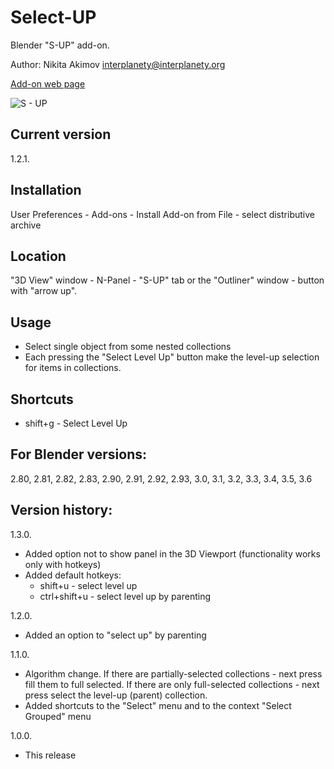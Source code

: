 # Select-UP
Blender "S-UP" add-on.

Author: Nikita Akimov interplanety@interplanety.org

<a href="https://b3d.interplanety.org/en/blender-add-on-s-up">Add-on web page</a>

<img src="https://b3d.interplanety.org/wp-content/upload_content/2021/09/preview_00_1200x600-560x280.jpg" title="S - UP">

Current version
-
1.2.1.

Installation
-
User Preferences - Add-ons - Install Add-on from File - select distributive archive

Location
-
"3D View" window - N-Panel - "S-UP" tab or the "Outliner" window - button with "arrow up".

Usage
-
- Select single object from some nested collections
- Each pressing the "Select Level Up" button make the level-up selection for items in collections.

Shortcuts
-
- shift+g - Select Level Up

For Blender versions:
-
2.80, 2.81, 2.82, 2.83, 2.90, 2.91, 2.92, 2.93, 3.0, 3.1, 3.2, 3.3, 3.4, 3.5, 3.6

Version history:
-
1.3.0.
- Added option not to show panel in the 3D Viewport (functionality works only with hotkeys)
- Added default hotkeys:
  - shift+u - select level up
  - ctrl+shift+u - select level up by parenting

1.2.0.
- Added an option to "select up" by parenting

1.1.0.
- Algorithm change. If there are partially-selected collections - next press fill them to full selected. If there are only full-selected collections - next press select the level-up (parent) collection.
- Added shortcuts to the "Select" menu and to the context "Select Grouped" menu

1.0.0.
- This release
